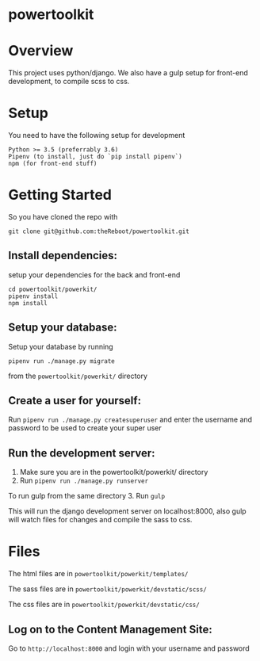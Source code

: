 # powertoolkit

Overview
========

This project uses python/django.
We also have a gulp setup for front-end development, to compile scss to css.

Setup
=====

You need to have the following setup for development

```
Python >= 3.5 (preferrably 3.6)
Pipenv (to install, just do `pip install pipenv`)
npm (for front-end stuff)
```

Getting Started
===============

So you have cloned the repo with

`
git clone git@github.com:theReboot/powertoolkit.git
`

Install dependencies:
---------------------

setup your dependencies for the back and front-end

```
cd powertoolkit/powerkit/
pipenv install
npm install
```

Setup your database:
--------------------

Setup your database by running 

`pipenv run ./manage.py migrate`

from the `powertoolkit/powerkit/` directory

Create a user for yourself:
---------------------------

Run `pipenv run ./manage.py createsuperuser`
and enter the username and password to be used to create your super user


Run the development server:
---------------------------

1. Make sure you are in the powertoolkit/powerkit/ directory
2. Run `pipenv run ./manage.py runserver`

To run gulp from the same directory
3. Run `gulp`

This will run the django development server on localhost:8000, also gulp will watch files for changes and compile the sass to css.

Files
=====

The html files are in `powertoolkit/powerkit/templates/`

The sass files are in `powertoolkit/powerkit/devstatic/scss/`

The css files are in `powertoolkit/powerkit/devstatic/css/`


Log on to the Content Management Site:
--------------------------------------

Go to `http://localhost:8000` and login with your username and password 
